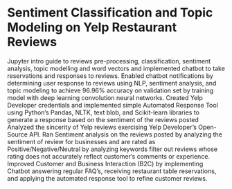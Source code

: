 # Sentiment Classification and Topic Modeling on Yelp Restaurant Reviews 
Jupyter intro guide to reviews pre-processing, classification, sentiment analysis, topic modelling and word vectors and implemented chatbot to take reservations and responses to reviews.
Enabled chatbot notifications by determining user response to reviews using NLP, sentiment analysis, and topic modeling to achieve 96.96% accuracy on validation set by training model with deep learning convolution neural networks.
Created Yelp Developer credentials and implemented simple Automated Response Tool using Python’s Pandas, NLTK, text blob, and Scikit-learn libraries to generate a response based on the sentiment of the reviews posted 
Analyzed the sincerity of Yelp reviews exercising Yelp Developer’s Open-Source API.
Ran Sentiment analysis on the reviews posted by analyzing the sentiment of review for businesses and are rated as Positive/Negative/Neutral by analyzing keywords filter out reviews whose rating does not accurately reflect customer’s comments or experience.
Improved Customer and Business Interaction (B2C) by implementing Chatbot answering regular FAQ’s, receiving restaurant table reservations, and applying the automated response tool to refine customer reviews.
